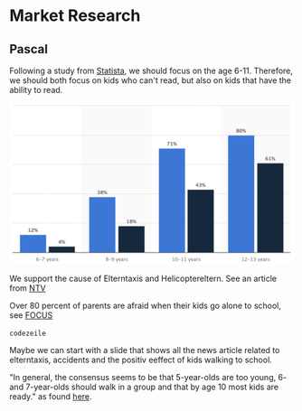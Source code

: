 # Market Research

## Pascal
Following a study from [Statista](https://www.statista.com/statistics/477088/children-and-teens-smartphone-usage-by-age-germany/), we should focus on the age 6-11. Therefore, we should both focus on kids who can't read, but also on kids that have the ability to read.

![Statista](./ressources/images/statista_age-kids-w-smarthpones.png)

We support the cause of Elterntaxis and Helicoptereltern. See an article from [NTV](https://www.n-tv.de/panorama/Warum-Kinder-zur-Schule-laufen-sollten-article20469986.html)

Over 80 percent of parents are afraid when their kids go alone to school, see [FOCUS](https://www.focus.de/auto/ratgeber/unterwegs/zu-fuss-statt-elterntaxi-umweltverein-eltern-sollten-kinder-nicht-mit-dem-auto-zur-schule-bringen_id_9040695.html)

`codezeile`

Maybe we can start with a slide that shows all the news article related to elterntaxis, accidents and the positiv eeffect of kids walking to school.

"In general, the consensus seems to be that 5-year-olds are too young, 6- and 7-year-olds should walk in a group and that by age 10 most kids are ready." as found [here](https://www.care.com/c/en-nz/stories/3239/when-can-kids-walk-to-school-alone/).